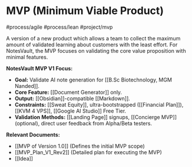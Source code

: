 # MVP (Minimum Viable Product)
#process/agile #process/lean #project/mvp

A version of a new product which allows a team to collect the maximum amount of validated learning about customers with the least effort. For NotesVault, the MVP focuses on validating the core value proposition with minimal features.

**NotesVault MVP V1 Focus:**
*   **Goal:** Validate AI note generation for [[B.Sc Biotechnology, MGM Nanded]].
*   **Core Feature:** [[Document Generator]] only.
*   **Output:** [[Obsidian]]-compatible [[Markdown]].
*   **Constraints:** [[Sweat Equity]], ultra-bootstrapped ([[Financial Plan]]), [[KVM 4 VPS]], [[Google AI Studio]] Free Tier.
*   **Validation Methods:** [[Landing Page]] signups, [[Concierge MVP]] (optional), direct user feedback from Alpha/Beta testers.

**Relevant Documents:**
*   [[MVP of Version 1.0]] (Defines the initial MVP scope)
*   [[MVP_Plan_V1_Rev2]] (Detailed plan for executing the MVP)
*   [[Idea]]